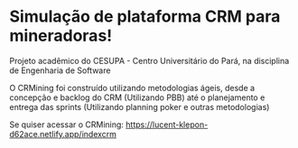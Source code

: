 # Simulação de plataforma CRM para mineradoras!

Projeto acadêmico do CESUPA - Centro Universitário do Pará, na disciplina de Engenharia de Software

O CRMining foi construído utilizando metodologias ágeis, desde a concepção e backlog do CRM (Utilizando PBB) até o planejamento e entrega das sprints (Utilizando planning poker e outras metodologias)

Se quiser acessar o CRMining: https://lucent-klepon-d62ace.netlify.app/indexcrm
 
 
